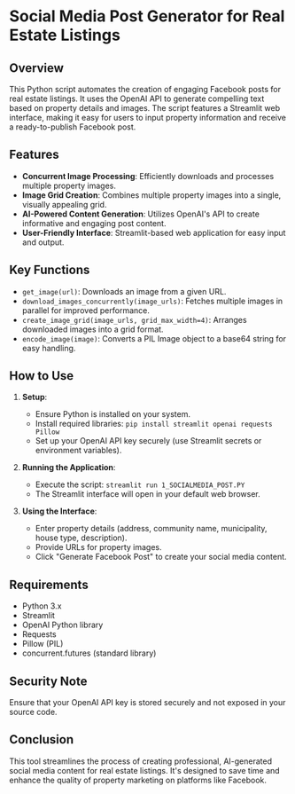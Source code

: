 # Social Media Post Generator for Real Estate Listings

## Overview

This Python script automates the creation of engaging Facebook posts for real estate listings. It uses the OpenAI API to generate compelling text based on property details and images. The script features a Streamlit web interface, making it easy for users to input property information and receive a ready-to-publish Facebook post.

## Features

- **Concurrent Image Processing**: Efficiently downloads and processes multiple property images.
- **Image Grid Creation**: Combines multiple property images into a single, visually appealing grid.
- **AI-Powered Content Generation**: Utilizes OpenAI's API to create informative and engaging post content.
- **User-Friendly Interface**: Streamlit-based web application for easy input and output.

## Key Functions

- `get_image(url)`: Downloads an image from a given URL.
- `download_images_concurrently(image_urls)`: Fetches multiple images in parallel for improved performance.
- `create_image_grid(image_urls, grid_max_width=4)`: Arranges downloaded images into a grid format.
- `encode_image(image)`: Converts a PIL Image object to a base64 string for easy handling.

## How to Use

1. **Setup**:
   - Ensure Python is installed on your system.
   - Install required libraries: `pip install streamlit openai requests Pillow`
   - Set up your OpenAI API key securely (use Streamlit secrets or environment variables).

2. **Running the Application**:
   - Execute the script: `streamlit run 1_SOCIALMEDIA_POST.PY`
   - The Streamlit interface will open in your default web browser.

3. **Using the Interface**:
   - Enter property details (address, community name, municipality, house type, description).
   - Provide URLs for property images.
   - Click "Generate Facebook Post" to create your social media content.

## Requirements

- Python 3.x
- Streamlit
- OpenAI Python library
- Requests
- Pillow (PIL)
- concurrent.futures (standard library)

## Security Note

Ensure that your OpenAI API key is stored securely and not exposed in your source code.

## Conclusion

This tool streamlines the process of creating professional, AI-generated social media content for real estate listings. It's designed to save time and enhance the quality of property marketing on platforms like Facebook.